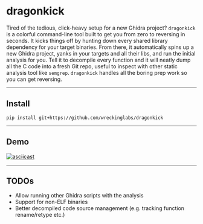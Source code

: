 # dragonkick
Tired of the tedious, click-heavy setup for a new Ghidra project? `dragonkick` is a colorful command-line tool built to get you from zero to reversing in seconds. It kicks things off by hunting down every shared library dependency for your target binaries. From there, it automatically spins up a new Ghidra project, yanks in your targets and all their libs, and run the initial analysis for you. Tell it to decompile every function and it will neatly dump all the C code into a fresh Git repo, useful to inspect with other static analysis tool like `semgrep`. `dragonkick` handles all the boring prep work so you can get reversing.

---
## Install
```
pip install git+https://github.com/wreckinglabs/dragonkick
```
---
## Demo
[![asciicast](https://asciinema.org/a/qmci5rrWoI8a11UpS8qepcRvh.svg)](https://asciinema.org/a/qmci5rrWoI8a11UpS8qepcRvh)

---
## TODOs
- Allow running other Ghidra scripts with the analysis
- Support for non-ELF binaries
- Better decompiled code source management (e.g. tracking function rename/retype etc.)
